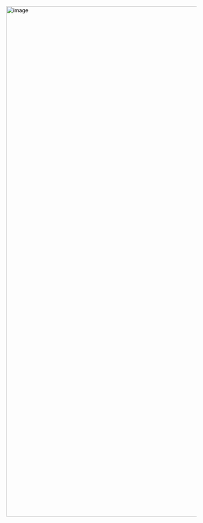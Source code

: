 <img width="2558" height="1346" alt="image" src="https://github.com/user-attachments/assets/a4151785-ce87-4823-8c87-ef1cec4fa67c" />
